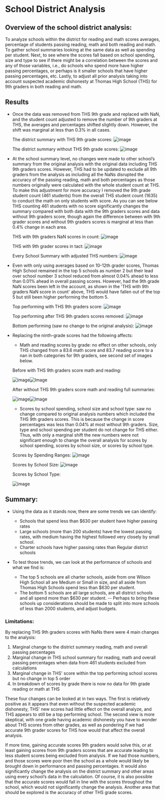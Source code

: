 # School District Analysis

## Overview of the school district analysis: 
To analyze schools within the district for reading and math scores averages, percentage of students passing reading, math and both reading and math. To gather school summaries looking at the same data as well as spending per student. Next, to see where the scores fall based on school spending, size and type to see if there might be a correlation between the scores and any of those variables, i.e., do schools who spend more have higher passing percentages, or perhaps is it smaller schools that have higher passing percentages, etc. Lastly, to adjust all prior analysis taking into account suspected academic dishonesty at Thomas High School (THS) for 9th graders in both reading and math.

## Results
- Once the data was removed from THS 9th grade and replaced with NaN, and the student count adjusted to remove the number of 9th graders at THS, the averages and percentages shifted slightly down. However, the shift was marginal at less than 0.3% in all cases. 

     The district summary with THS 9th grade scores:
        ![image](https://github.com/trosie3/School_District_Analysis/blob/main/Resources/DistSummarywithTHS9th.png)
    
     The district summary without THS 9th grade scores:
        ![image](https://github.com/trosie3/School_District_Analysis/blob/main/Resources/DistSummarywoTHS9th.png)
    
- At the school summary level, no changes were made to other school’s summary from the original analysis with the original data including THS 9th graders scores. However, THS had to be updated to exclude all 9th graders from the analysis as including all the NaNs disrupted the accuracy of the passing reading, math and both percentages as those numbers originally were calculated with the whole student count at THS. To make this adjustment for more accuracy I removed the 9th grade student count (461 students) from the overall THS student count (1635) to conduct the math on only students with score. As you can see below THS counting 461 students with no score significantly changes the summary compared with both data with the 9th graders scores and data without 9th graders score, though again the difference between with 9th grader scores and without 9th graders scores is marginal at less than 0.4% change in each area.

     THS with 9th graders NaN scores in count:
        ![image](https://github.com/trosie3/School_District_Analysis/blob/main/Resources/THSwith9thnans.png)
    
     THS with 9th grader scores in tact:
        ![image](https://github.com/trosie3/School_District_Analysis/blob/main/Resources/THSwith9thintact.png)
   
     Every School Summary with adjusted THS numbers:
        ![image](https://github.com/trosie3/School_District_Analysis/blob/main/Resources/THS10thru12onlydata.png)

- Even with only using averages based on 10-12th grader scores, Thomas High School remained in the top 5 schools as number 2 but their lead over school number 3 school reduced from almost 0.04% ahead to less than 0.01% ahead in overall passing scores. However, had the 9th grade NaN scores been left in the account, as shown in the 'THS with 9th graders NaN score in count' above, THS would have fallen out of the top 5 but still been higher performing the bottom 5.

    Top performing with THS 9th graders score:
        ![image](https://github.com/trosie3/School_District_Analysis/blob/main/Resources/top5alldataused.png)
    
    Top performing after THS 9th graders scores removed:
        ![image](https://github.com/trosie3/School_District_Analysis/blob/main/Resources/top5cleandataused.png)
    
    Bottom performing (saw no change to the original analysis):
        ![image](https://github.com/trosie3/School_District_Analysis/blob/main/Resources/bottom5alldataused.png)

- Replacing the ninth-grade scores had the following affects:
    - Math and reading scores by grade: no effect on other schools, only THS changed from a 83.6 math score and 83.7 reading score to a nan in both categories for 9th graders, see second set of images below.

    Before with THS 9th graders score math and reading: 
    
     ![image](https://github.com/trosie3/School_District_Analysis/blob/main/Resources/THSmathscoresbygradewith9th.png)![Image](https://github.com/trosie3/School_District_Analysis/blob/main/Resources/THSreadingscoresbygradewith9th.png)
    
    After without THS 9th graders score math and reading full summaries:
    
     ![image](https://github.com/trosie3/School_District_Analysis/blob/main/Resources/scoresbygradesummarymath.png)![Image](https://github.com/trosie3/School_District_Analysis/blob/main/Resources/scoresbygradesummaryreading.png)
 
     - Scores by school spending, school size and school type: saw no change compared to original analysis numbers which included the THS 9th graders scores. This is because the change in score percentages was less than 0.04% at most without 9th graders. Size, type and school spending per student do not change for THS either. Thus, with only a marginal shift the new numbers were not significant enough to change the overall analysis for scores by school spending, scores by school size, or scores by school type.
    
    Scores by Spending Ranges:
        ![image](https://github.com/trosie3/School_District_Analysis/blob/main/Resources/spendingrangesperstudentwo9th.png)
 
    Scores by School Size:
        ![image](https://github.com/trosie3/School_District_Analysis/blob/main/Resources/scoresbysizewo9th.png)
 
    Scores by School Type:
    
     ![image](https://github.com/trosie3/School_District_Analysis/blob/main/Resources/scoresbyschooltypewo9th.png)

## Summary: 
- Using the data as it stands now, there are some trends we can identify:
    - Schools that spend less than $630 per student have higher passing rates
    - Large schools (more than 200 students) have the lowest passing rates, with medium having the highest followed very closely by small school.
    - Charter schools have higher passing rates than Regular district schools

- To test those trends, we can look at the performance of schools and what we find is:
    - The top 5 schools are all charter schools, aside from one Wilson High School all are Medium or Small in size, and all aside from Thomas High Schools spend less than $630 per student.
    - The bottom 5 schools are all large schools, are all district schools and all spend more than $630 per student.
        -- Perhaps to bring these schools up considerations should be made to split into more schools of less than 2000 students, and adjust budgets.

### Limitations:
By replacing THS 9th graders scores with NaNs there were 4 main changes to the analysis:

   1. Marginal change to the district summary reading, math and overall passing percentages
   2. Marginal change in THS school summary for reading, math and overall passing percentages when data from 461 students excluded from calculations
   3. Marginal change in THS' score within the top performing school scores but no change in top 5 order
   4. In breakdown of scores by grade there is now no data for 9th grade reading or math at THS

These four changes can be looked at in two ways. The first is relatively positive as it appears that even without the suspected academic dishonesty, THS' new scores had little effect on the overall analyze, and THS appears to still be a top performing school. The second view is more skeptical, with one grade having academic dishonesty you have to wonder about THS scores from other grades, as well as pondering if we had accurate 9th grader scores for THS how would that affect the overall analysis. 

If more time, gaining accurate scores 9th graders would solve this, or at least gaining scores from 9th graders scores that are accurate leading to less student scores being excluded from analysis. If we had those numbers, and those scores were poor then the school as a whole would likely be brought down in performance and passing percentages. It would also significantly change the analysis on the district summary and other areas using every school’s data in the calculation. Of course, it is also possible that the accurate scores would fall in line with the scores throughout the school, which would not significantly change the analysis. Another area that should be explored is the accuracy of other THS grade scores.

